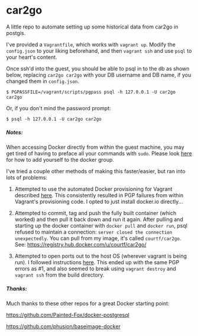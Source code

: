 car2go
======

A little repo to automate setting up some historical data from car2go in postgis.

I've provided a `Vagrantfile`, which works with `vagrant up`. Modify the `config.json` to your liking beforehand, and then `vagrant ssh` and use `psql` to your heart's content.

Once ssh'd into the guest, you should be able to psql in to the db as shown below, replacing `car2go car2go` with
your DB username and DB name, if you changed them in `config.json`.

```shell
$ PGPASSFILE=/vagrant/scripts/pgpass psql -h 127.0.0.1 -U car2go car2go
```
Or, if you don't mind the password prompt:
```
$ psql -h 127.0.0.1 -U car2go car2go
```

##### Notes:

When accessing Docker directly from within the guest machine, you may get tired of having to preface all your commands with `sudo`.
Please look [here](http://docs.docker.com/installation/ubuntulinux/#giving-non-root-access) for how to add yourself to the docker group.

I've tried a couple other methods of making this faster/easier, but ran into lots of problems:

1. Attempted to use the automated Docker provisioning for Vagrant described [here](http://docs.vagrantup.com/v2/provisioning/docker.html).
This consistently resulted in PGP failures from within Vagrant's provisioning code.  I opted to just install docker.io directly...

2. Attempted to commit, tag and push the fully built container (which worked) and then pull it back down and run it again.  After pulling and starting up the docker container with `docker pull` and `docker run`, psql refused to maintain a connection: `server closed the connection unexpectedly`. You can pull from my image, it's called `courtf/car2go`. See: https://registry.hub.docker.com/u/courtf/car2go/

3. Attempted to open ports out to the host OS (wherever vagrant is being run). I followed instructions [here](http://maori.geek.nz/post/vagrant_with_docker_how_to_set_up_postgres_elasticsearch_and_redis_on_mac_os_x).
This ended up with the same PGP errors as #1, and also seemed to break using `vagrant destroy` and `vagrant ssh` from the build directory.


##### Thanks:
Much thanks to these other repos for a great Docker starting point:

https://github.com/Painted-Fox/docker-postgresql

https://github.com/phusion/baseimage-docker
